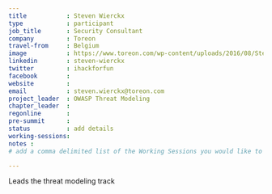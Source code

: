 ```yaml
---
title           : Steven Wierckx
type            : participant
job_title       : Security Consultant
company         : Toreon
travel-from     : Belgium
image           : https://www.toreon.com/wp-content/uploads/2016/08/Steven.jpg
linkedin        : steven-wierckx
twitter         : ihackforfun 
facebook        :
website         :
email           : steven.wierckx@toreon.com
project_leader  : OWASP Threat Modeling
chapter_leader  : 
regonline       :
pre-summit      :
status          : add details
working-sessions: 
notes :
# add a comma delimited list of the Working Sessions you would like to attend in the meta above (use the session's title) e.g. working-sessions: Security Playbooks Diagrams, Hackathon Daily Sessions

---
```


<!-- put more details about participant here -->
Leads the threat modeling track
